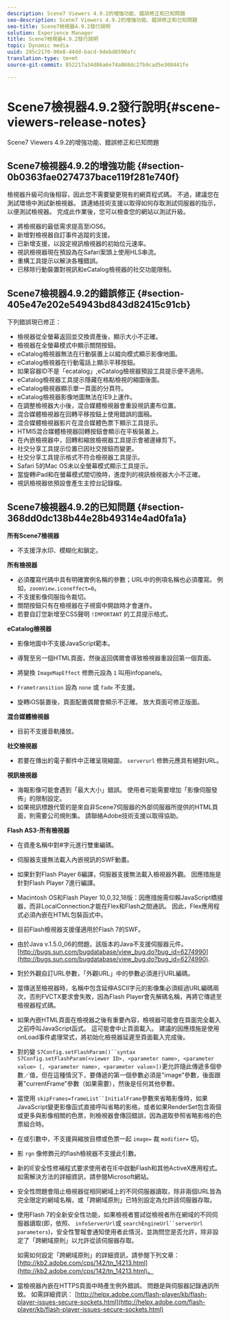 ```yaml
---
description: Scene7 Viewers 4.9.2的增強功能、錯誤修正和已知問題
seo-description: Scene7 Viewers 4.9.2的增強功能、錯誤修正和已知問題
seo-title: Scene7檢視器4.9.2發行說明
solution: Experience Manager
title: Scene7檢視器4.9.2發行說明
topic: Dynamic media
uuid: 285c2170-90e8-44dd-bacd-9debd8590afc
translation-type: tm+mt
source-git-commit: 852217a34d86a6e74a868dc27b9cad5e308441fe

---
```



# Scene7檢視器4.9.2發行說明{#scene-viewers-release-notes}

Scene7 Viewers 4.9.2的增強功能、錯誤修正和已知問題

## Scene7檢視器4.9.2的增強功能 {#section-0b0363fae0274737bace119f281e740f}

檢視器升級可向後相容，因此您不需要變更現有的網頁程式碼。 不過，建議您在測試環境中測試新檢視器。 請連絡技術支援以取得如何存取測試伺服器的指示，以便測試檢視器。 完成此作業後，您可以檢查您的網站以測試升級。

* 將檢視器的最低需求提高至iOS6。
* 新增對檢視器自訂事件追蹤的支援。
* 已新增支援，以設定視訊檢視器的初始位元速率。
* 視訊檢視器現在預設為在Safari案頭上使用HLS串流。
* 重構工具提示以解決各種錯誤。
* 已移除行動裝置對視訊和eCatalog檢視器的社交功能限制。

## Scene7檢視器4.9.2的錯誤修正 {#section-405e47e202e54943bd843d82415c91cb}

下列錯誤現已修正：

* 檢視器從全螢幕返回並交換資產後，顯示大小不正確。
* 檢視器在全螢幕模式中顯示關閉按鈕。
* eCatalog檢視器無法在行動裝置上以縱向模式顯示影像地圖。
* eCatalog檢視器在行動電話上顯示平移按鈕。
* 如果容器ID不是「ecatalog」,eCatalog檢視器預設工具提示便不適用。
* eCatalog檢視器工具提示隱藏在格點檢視的縮圖後面。
* eCatalog檢視器顯示單一頁面的分頁符。
* eCatalog檢視器影像地圖無法在IE9上運作。
* 在調整檢視器大小後，混合媒體檢視器會重設視訊畫布位置。
* 混合媒體檢視器在回轉平移按鈕上使用錯誤的圖稿。
* 混合媒體檢視器影片在混合媒體色票下顯示工具提示。
* HTMl5混合媒體檢視器回轉按鈕會顯示在平板裝置上。
* 在內嵌檢視器中，回轉和縮放檢視器工具提示會被邊緣剪下。
* 社交分享工具提示位置已因社交按鈕而變更。
* 社交分享工具提示格式不符合檢視器工具提示。
* Safari 5的Mac OS未以全螢幕模式顯示工具提示。
* 當旋轉iPad和在螢幕模式間切換時，進度列的視訊檢視器大小不正確。
* 視訊檢視器依預設會產生主控台記錄檔。

## Scene7檢視器4.9.2的已知問題 {#section-368dd0dc138b44e28b49314e4ad0fa1a}

**所有Scene7檢視器**

* 不支援浮水印、模糊化和鎖定。

**所有檢視器**

* 必須覆寫代碼中具有明確實例名稱的參數；URL中的例項名稱也必須覆寫。 例如，`zoomView.iconeffect=0`。
* 不支援影像伺服指令裁切。
* 關閉按鈕只有在檢視器在子視窗中開啟時才會運作。
* 若要自訂您新增至CSS聲明 `!IMPORTANT` 的工具提示格式。

**eCatalog檢視器**

* 影像地圖中不支援JavaScript範本。
* 導覽至另一個HTML頁面，然後返回偶爾會導致檢視器重設回第一個頁面。
* 將變換 `ImageMapEffect` 修飾元設為 `1` 叫用infopanels。

* `Frametransition` 設為 `none` 或 `fade` 不支援。

* 旋轉iOS裝置後，頁面配置偶爾會顯示不正確。 放大頁面可修正版面。

**混合媒體檢視器**

* 目前不支援音軌播放。

**社交檢視器**

* 若要在傳出的電子郵件中正確呈現縮圖， `serverurl` 修飾元應具有絕對URL。

**視訊檢視器**

* 海報影像可能會遇到「最大大小」錯誤。 使用者可能需要增加「影像伺服發佈」的限制設定。
* 如果視訊標題代管的是來自非Scene7伺服器的外部伺服器所提供的HTML頁面，則需要公司規則集。 請聯絡Adobe技術支援以取得協助。

**Flash AS3-所有檢視器**

* 在資產名稱中對#字元進行雙重編碼。
* 伺服器支援無法載入內嵌視訊的SWF動畫。
* 如果針對Flash Player 6編譯，伺服器支援無法載入檢視器外觀。 因應措施是針對Flash Player 7進行編譯。
* Macintosh OS和Flash Player 10,0,32,18版：因應措施需仰賴JavaScript橋接器，而非LocalConnection才能在Flex和Flash之間通訊。 因此，Flex應用程式必須內嵌在HTML包裝函式中。
* 目前Flash檢視器支援僅適用於Flash 7的SWF。
* 由於Java v.1.5.0_06的問題，該版本的Java不支援伺服器元件。 [http://bugs.sun.com/bugdatabase/view_bug.do?bug_id=6274990](http://bugs.sun.com/bugdatabase/view_bug.do?bug_id=6274990).
* 對於外觀自訂URL參數，「外觀URL」中的參數必須進行URL編碼。
* 當傳送至檢視器時，名稱中包含延伸ASCII字元的影像集必須經過URL編碼兩次，否則FVCTX要求會失敗，因為Flash Player會先解碼名稱，再將它傳遞至檢視器程式碼。
* 如果內嵌HTML頁面在檢視器之後有重要內容，檢視器可能會在頁面完全載入之前呼叫JavaScript函式。 這可能會中止頁面載入。 建議的因應措施是使用onLoad事件處理常式，將初始化檢視器延遲至頁面載入完成後。
* 對的變 `S7Config.setFlashParam()``syntax S7Config.setFlashParam(<viewer ID>, <parameter name>, <parameter value> [, <parameter name>, <parameter value>])`更允許隨此傳遞多個參數／值，但在這種情況下，要傳遞的第一個參數必須是&quot;image&quot;參數，後面跟著&quot;currentFrame&quot;參數（如果需要），然後是任何其他參數。

* 當使用 `skipFrames=frameList``InitialFrame`參數來省略影像時，如果JavaScript變更影像函式直接呼叫省略的影格，或者如果RenderSet包含兩個或更多與影像相關的色票，則檢視器會傳回錯誤，因為選取參照省略影格的色票組合時。

* 在或引數中，不支援與縮放目標或色票一起 `image=` 裁 `modifier=` 切。

* 影 `rgn` 像修飾元的flash檢視器不支援此引數。
* 新的IE安全性修補程式要求使用者在IE中啟動Flash和其他ActiveX應用程式。 如需解決方法的詳細資訊，請參閱Microsoft網站。
* 安全性問題會阻止檢視器從相同網域上的不同伺服器讀取，除非兩個URL皆為完全限定的網域名稱，或「跨網域原則」已特別設定為允許該伺服器存取。
* 使用Flash 7的全新安全性功能，如果檢視者嘗試從檢視者所在網域的不同伺服器讀取(即，依照、 `infoServerUrl`或 `searchEngineUrl``serverUrl parameters`)，安全性警報會通知使用者此情況，並詢問您是否允許，除非設定了「跨網域原則」以允許從該伺服器存取。

   如需如何設定「跨網域原則」的詳細資訊，請參閱下列文章： [http://kb2.adobe.com/cps/142/tn_14213.html](http://kb2.adobe.com/cps/142/tn_14213.html)。

* 當檢視器內嵌在HTTPS頁面中時產生例外錯誤。 問題是與伺服器記錄通訊所致。 如需詳細資訊： [http://helpx.adobe.com/flash-player/kb/flash-player-issues-secure-sockets.html](http://helpx.adobe.com/flash-player/kb/flash-player-issues-secure-sockets.html)

